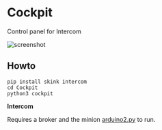 Cockpit
=======

Control panel for Intercom

![screenshot](http://okso.be/F/cockpit-0.1.png "Screenshot")

Howto
-----

```
pip install skink intercom
cd Cockpit
python3 cockpit
```

**Intercom**

Requires a broker and the minion [arduino2.py](https://github.com/oksome/Intercom/blob/master/intercom/minions/arduino2.py) to run.
